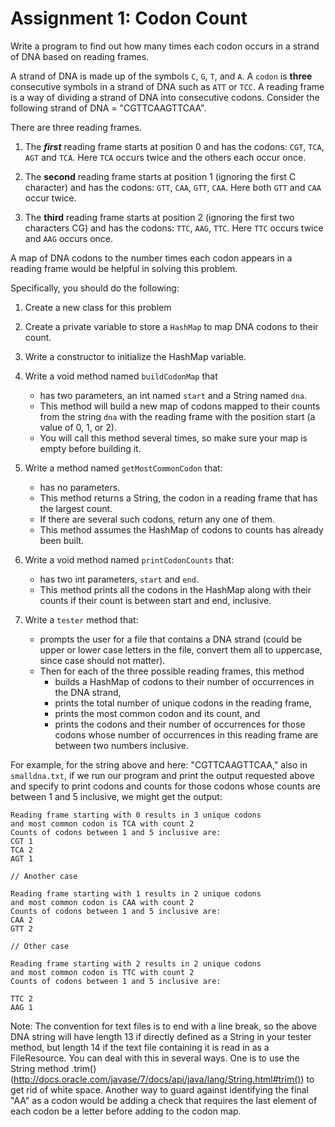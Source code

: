 # Assignment 1: Codon Count

Write a program to find out how many times each codon occurs in a strand of DNA based on reading frames.

A strand of DNA is made up of the symbols `C`, `G`, `T`, and `A`. A `codon` is __three__ consecutive symbols in a strand of DNA such as `ATT` or `TCC`. A reading frame is a way of dividing a strand of DNA into consecutive codons. Consider the following strand of DNA = "CGTTCAAGTTCAA".

There are three reading frames.

1. The ___first___ reading frame starts at position 0 and has the codons: `CGT`, `TCA`, `AGT` and `TCA`. Here `TCA` occurs twice and the others each occur once.

2. The __second__ reading frame starts at position 1 (ignoring the first C character) and has the codons: `GTT`, `CAA`, `GTT`, `CAA`. Here both `GTT` and `CAA` occur twice.
3. The __third__ reading frame starts at position 2 (ignoring the first two characters CG) and has the codons: `TTC`, `AAG`, `TTC`. Here `TTC` occurs twice and `AAG` occurs once.

A map of DNA codons to the number times each codon appears in a reading frame would be helpful in solving this problem.

Specifically, you should do the following:

1. Create a new class for this problem

2. Create a private variable to store a `HashMap` to map DNA codons to their count.

3. Write a constructor to initialize the HashMap variable.

4. Write a void method named `buildCodonMap` that
    - has two parameters, an int named `start` and a String named `dna`.
    - This method will build a new map of codons mapped to their counts from the string `dna` with the reading frame with the position start (a value of 0, 1, or 2).
    - You will call this method several times, so make sure your map is empty before building it.

5. Write a method named `getMostCommonCodon` that:
    - has no parameters.
    - This method returns a String, the codon in a reading frame that has the largest count.
    - If there are several such codons, return any one of them.
    - This method assumes the HashMap of codons to counts has already been built.

6. Write a void method named `printCodonCounts` that:
    - has two int parameters, `start` and `end`.
    - This method prints all the codons in the HashMap along with their counts if their count is between start and end, inclusive.

7. Write a `tester` method that:
    - prompts the user for a file that contains a DNA strand (could be upper or lower case letters in the file, convert them all to uppercase, since case should not matter).
    - Then for each of the three possible reading frames, this method
        - builds a HashMap of codons to their number of occurrences in the DNA strand,
        - prints the total number of unique codons in the reading frame,
        - prints the most common codon and its count, and
        - prints the codons and their number of occurrences for those codons whose number of occurrences in this reading frame are between two numbers inclusive.

For example, for the string above and here: "CGTTCAAGTTCAA," also in `smalldna.txt`, if we run our program and print the output requested above and specify to print codons and counts for those codons whose counts are between 1 and 5 inclusive, we might get the output:

```text
Reading frame starting with 0 results in 3 unique codons
and most common codon is TCA with count 2
Counts of codons between 1 and 5 inclusive are:
CGT 1
TCA 2
AGT 1

// Another case

Reading frame starting with 1 results in 2 unique codons
and most common codon is CAA with count 2
Counts of codons between 1 and 5 inclusive are:
CAA 2
GTT 2

// Other case

Reading frame starting with 2 results in 2 unique codons
and most common codon is TTC with count 2
Counts of codons between 1 and 5 inclusive are:

TTC 2
AAG 1
```

Note: The convention for text files is to end with a line break, so the above DNA string will have length 13 if directly defined as a String in your tester method, but length 14 if the text file containing it is read in as a FileResource. You can deal with this in several ways. One is to use the String method .trim() (http://docs.oracle.com/javase/7/docs/api/java/lang/String.html#trim()) to get rid of white space. Another way to guard against identifying the final "AA" as a codon would be adding a check that requires the last element of each codon be a letter before adding to the codon map.